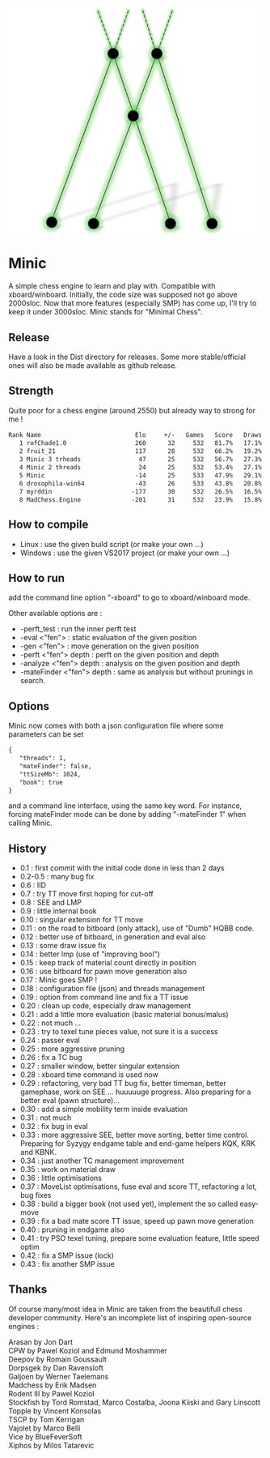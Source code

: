 ![Logo](https://raw.githubusercontent.com/tryingsomestuff/Minic/master/logo.png)

# Minic
A simple chess engine to learn and play with.
Compatible with xboard/winboard.
Initially, the code size was supposed not go above 2000sloc.
Now that more features (especially SMP) has come up, I'll try to keep it under 3000sloc.
Minic stands for "Minimal Chess".

## Release

Have a look in the Dist directory for releases. Some more stable/official ones will also be made available as github release.

## Strength
Quite poor for a chess engine (around 2550) but already way to strong for me !

```
Rank Name                          Elo     +/-   Games   Score   Draws
   1 rofChade1.0                   260      32     532   81.7%   17.1%
   2 fruit_21                      117      28     532   66.2%   19.2%
   3 Minic 3 trheads                47      25     532   56.7%   27.3%
   4 Minic 2 threads                24      25     532   53.4%   27.1%
   5 Minic                         -14      25     533   47.9%   29.1%
   6 drosophila-win64              -43      26     533   43.8%   20.8%
   7 myrddin                      -177      30     532   26.5%   16.5%
   8 MadChess.Engine              -201      31     532   23.9%   15.8%                      
```

## How to compile
* Linux : use the given build script (or make your own ...)
* Windows : use the given VS2017 project (or make your own ...)

## How to run
add the command line option "-xboard" to go to xboard/winboard mode.

Other available options are :
* -perft_test : run the inner perft test
* -eval <"fen"> : static evaluation of the given position
* -gen <"fen"> : move generation on the given position
* -perft <"fen"> depth : perft on the given position and depth
* -analyze <"fen"> depth : analysis on the given position and depth
* -mateFinder <"fen"> depth : same as analysis but without prunings in search.

## Options

Minic now comes with both a json configuration file where some parameters can be set
```
{
   "threads": 1,
   "mateFinder": false,
   "ttSizeMb": 1024,
   "book": true
}
```
and a command line interface, using the same key word. For instance, forcing mateFinder mode can be done by adding "-mateFinder 1" when calling Minic.

## History

* 0.1 : first commit with the initial code done in less than 2 days
* 0.2-0.5 : many bug fix
* 0.6 : IID
* 0.7 : try TT move first hoping for cut-off
* 0.8 : SEE and LMP
* 0.9 : little internal book
* 0.10 : singular extension for TT move
* 0.11 : on the road to bitboard (only attack), use of "Dumb" HQBB code.
* 0.12 : better use of bitboard, in generation and eval also
* 0.13 : some draw issue fix
* 0.14 : better lmp (use of "improving bool")
* 0.15 : keep track of material count directly in position
* 0.16 : use bitboard for pawn move generation also
* 0.17 : Minic goes SMP ! 
* 0.18 : configuration file (json) and threads management
* 0.19 : option from command line and fix a TT issue  
* 0.20 : clean up code, especially draw management  
* 0.21 : add a little more evaluation (basic material bonus/malus)
* 0.22 : not much ...
* 0.23 : try to texel tune pieces value, not sure it is a success 
* 0.24 : passer eval
* 0.25 : more aggressive pruning
* 0.26 : fix a TC bug
* 0.27 : smaller window, better singular extension
* 0.28 : xboard time command is used now
* 0.29 : refactoring, very bad TT bug fix, better timeman, better gamephase, work on SEE ... huuuuuge progress. Also preparing for a better eval (pawn structure)...
* 0.30 : add a simple mobility term inside evaluation
* 0.31 : not much
* 0.32 : fix bug in eval
* 0.33 : more aggressive SEE, better move sorting, better time control. Preparing for Syzygy endgame table and end-game helpers KQK, KRK and KBNK.
* 0.34 : just another TC management improvement
* 0.35 : work on material draw
* 0.36 : little optimisations
* 0.37 : MoveList optimisations, fuse eval and score TT, refactoring a lot, bug fixes
* 0.38 : build a bigger book (not used yet), implement the so called easy-move
* 0.39 : fix a bad mate score TT issue, speed up pawn move generation
* 0.40 : pruning in endgame also
* 0.41 : try PSO texel tuning, prepare some evaluation feature, little speed optim
* 0.42 : fix a SMP issue (lock)
* 0.43 : fix another SMP issue

## Thanks

Of course many/most idea in Minic are taken from the beautifull chess developer community.
Here's an incomplete list of inspiring open-source engines :

Arasan by Jon Dart  
CPW by Pawel Koziol and Edmund Moshammer  
Deepov by Romain Goussault  
Dorpsgek by Dan Ravensloft  
Galjoen by Werner Taelemans  
Madchess by Erik Madsen  
Rodent III by Pawel Koziol  
Stockfish by Tord Romstad, Marco Costalba, Joona Kiiski and Gary Linscott  
Topple by Vincent Konsolas  
TSCP by Tom Kerrigan  
Vajolet by Marco Belli  
Vice by BlueFeverSoft  
Xiphos by Milos Tatarevic  
